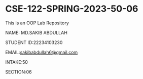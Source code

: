# CSE-122-SPRING-2023-50-06
This is an OOP Lab Repository



NAME: MD.SAKIB ABDULLAH

STUDENT ID:22234103230

EMAIL:sakibabdullah6@gmail.com

INTAKE:50

SECTION:06
